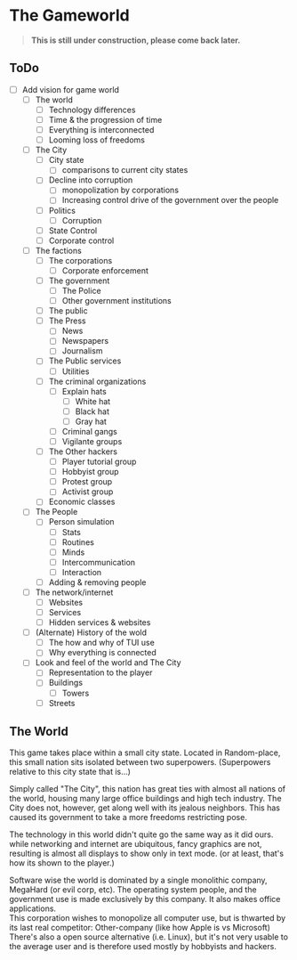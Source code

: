 # The Gameworld
> **This is still under construction, please come back later.**

## ToDo

- [ ] Add vision for game world
    - [ ] The world
        - [ ] Technology differences
        - [ ] Time & the progression of time
        - [ ] Everything is interconnected
        - [ ] Looming loss of freedoms
    - [ ] The City
        - [ ] City state
            - [ ] comparisons to current city states
        - [ ] Decline into corruption
            - [ ] monopolization by corporations
            - [ ] Increasing control drive of the government over the people
        - [ ] Politics
            - [ ] Corruption
        - [ ] State Control
        - [ ] Corporate control
    - [ ] The factions
        - [ ] The corporations
            - [ ] Corporate enforcement
        - [ ] The government
            - [ ] The Police
            - [ ] Other government institutions
        - [ ] The public
        - [ ] The Press
            - [ ] News
            - [ ] Newspapers
            - [ ] Journalism
        - [ ] The Public services
            - [ ] Utilities
        - [ ] The criminal organizations
            - [ ] Explain hats
                - [ ] White hat
                - [ ] Black hat
                - [ ] Gray hat
            - [ ] Criminal gangs
            - [ ] Vigilante groups
        - [ ] The Other hackers
            - [ ] Player tutorial group
            - [ ] Hobbyist group
            - [ ] Protest group
            - [ ] Activist group
        - [ ] Economic classes
    - [ ] The People
        - [ ] Person simulation
            - [ ] Stats
            - [ ] Routines
            - [ ] Minds
            - [ ] Intercommunication
            - [ ] Interaction
        - [ ] Adding & removing people
    - [ ] The network/internet
        - [ ] Websites
        - [ ] Services
        - [ ] Hidden services & websites
    - [ ] (Alternate) History of the wold
        - [ ] The how and why of TUI use
        - [ ] Why everything is connected
    - [ ] Look and feel of the world and The City
        - [ ] Representation to the player
        - [ ] Buildings
            - [ ] Towers
        - [ ] Streets

## The World
This game takes place within a small city state. Located in Random-place, this small nation sits isolated between two superpowers. (Superpowers relative to this city state that is...)

Simply called "The City", this nation has great ties with almost all nations of the world, housing many large office buildings and high tech industry. The City does not, however, get along well with its jealous neighbors. This has caused its government to take a more freedoms restricting pose.

The technology in this world didn't quite go the same way as it did ours. while networking and internet are ubiquitous, fancy graphics are not, resulting is almost all displays to show only in text mode. (or at least, that's how its shown to the player.)

Software wise the world is dominated by a single monolithic company, MegaHard (or evil corp, etc). The operating system people, and the government use is made exclusively by this company. It also makes office applications.  
This corporation wishes to monopolize all computer use, but is thwarted by its last real competitor: Other-company (like how Apple is vs Microsoft)  
There's also a open source alternative (i.e. Linux), but it's not very usable to the average user and is therefore used mostly by hobbyists and hackers.

